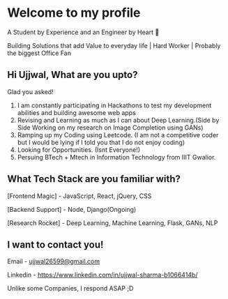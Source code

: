 # Welcome to my profile

A Student by Experience and an Engineer by Heart 💓

Building Solutions that add Value to everyday life | Hard Worker | Probably the biggest Office Fan

## Hi Ujjwal, What are you upto?
Glad you asked!
1. I am constantly participating in Hackathons to test my development abilities and building awesome web apps
2. Revising and Learning as much as I can about Deep Learning.(Side by Side Working on my research on Image Completion using GANs)
3. Ramping up my Coding using Leetcode. (I am not a competitive coder but I would be lying if I told you that I do not enjoy coding)
4. Looking for Opportunities. (Isnt Everyone!)
5. Persuing BTech + Mtech in Information Technology from IIIT Gwalior.

## What Tech Stack are you familiar with?

[Frontend Magic] - JavaScript, React, jQuery, CSS

[Backend Support] - Node, Django(Ongoing)

[Research Rocket] - Deep Learning, Machine Learning, Flask, GANs, NLP

## I want to contact you!
Email - ujjwal26599@gmail.com

Linkedin - https://www.linkedin.com/in/ujjwal-sharma-b1066414b/

Unlike some Companies, I respond ASAP ;D
